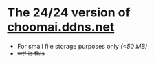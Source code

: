 # The 24/24 version of [choomai.ddns.net](https://choomai.ddns.net "choomai.ddns.net")
- For small file storage purposes only *(<50 MB)*
- ~~wtf is this~~
